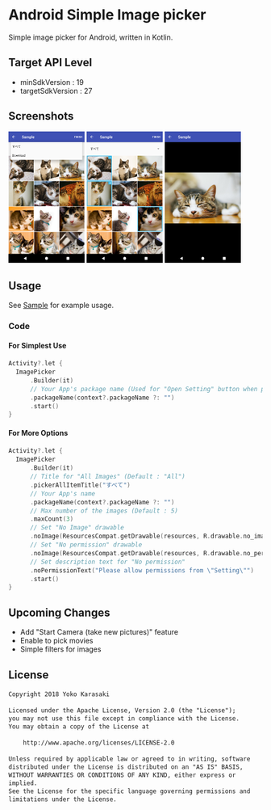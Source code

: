 Android Simple Image picker
===
Simple image picker for Android, written in Kotlin.

Target API Level
---
- minSdkVersion : 19
- targetSdkVersion : 27

Screenshots
---
<img src="/docs/arts/001.png" width="30%"> <img src="/docs/arts/002.png" width="30%"> <img src="/docs/arts/003.png" width="30%">

Usage
---

See [Sample](https://github.com/KarageAgeta/android-image-picker/tree/master/Sample) for example usage.

### Code

#### For Simplest Use

```kotlin
Activity?.let {
  ImagePicker
      .Builder(it)
      // Your App's package name (Used for "Open Setting" button when permission denied)
      .packageName(context?.packageName ?: "")
      .start()
}
```

#### For More Options

```kotlin
Activity?.let {
  ImagePicker
      .Builder(it)
      // Title for "All Images" (Default : "All")
      .pickerAllItemTitle("すべて")
      // Your App's name
      .packageName(context?.packageName ?: "")
      // Max number of the images (Default : 5)
      .maxCount(3)
      // Set "No Image" drawable
      .noImage(ResourcesCompat.getDrawable(resources, R.drawable.no_image, null))
      // Set "No permission" drawable
      .noImage(ResourcesCompat.getDrawable(resources, R.drawable.no_permission, null))
      // Set description text for "No permission"
      .noPermissionText("Please allow permissions from \"Setting\"")
      .start()
}
```

Upcoming Changes
---
- Add "Start Camera (take new pictures)" feature
- Enable to pick movies
- Simple filters for images

License
---
```
Copyright 2018 Yoko Karasaki

Licensed under the Apache License, Version 2.0 (the "License");
you may not use this file except in compliance with the License.
You may obtain a copy of the License at

    http://www.apache.org/licenses/LICENSE-2.0

Unless required by applicable law or agreed to in writing, software
distributed under the License is distributed on an "AS IS" BASIS,
WITHOUT WARRANTIES OR CONDITIONS OF ANY KIND, either express or implied.
See the License for the specific language governing permissions and
limitations under the License.
```
